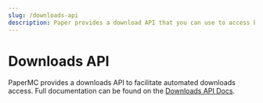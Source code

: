 ```yaml
---
slug: /downloads-api
description: Paper provides a download API that you can use to access builds.
---
```


# Downloads API

PaperMC provides a downloads API to facilitate automated downloads access. Full documentation can be
found on the [Downloads API Docs](https://api.papermc.io/docs).
